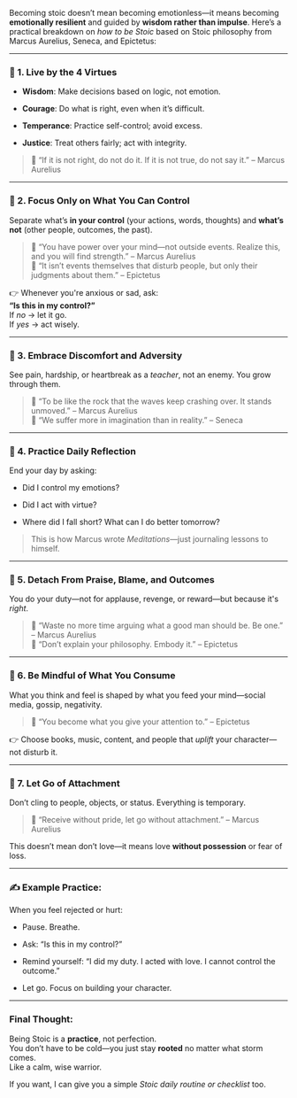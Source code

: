 Becoming stoic doesn’t mean becoming emotionless—it means becoming **emotionally resilient** and guided by **wisdom rather than impulse**. Here’s a practical breakdown on _how to be Stoic_ based on Stoic philosophy from Marcus Aurelius, Seneca, and Epictetus:

---

### 🔹 1. **Live by the 4 Virtues**

- **Wisdom**: Make decisions based on logic, not emotion.
    
- **Courage**: Do what is right, even when it’s difficult.
    
- **Temperance**: Practice self-control; avoid excess.
    
- **Justice**: Treat others fairly; act with integrity.
    

> 💬 “If it is not right, do not do it. If it is not true, do not say it.” – Marcus Aurelius

---

### 🔹 2. **Focus Only on What You Can Control**

Separate what’s **in your control** (your actions, words, thoughts) and **what’s not** (other people, outcomes, the past).

> 💬 “You have power over your mind—not outside events. Realize this, and you will find strength.” – Marcus Aurelius  
> 💬 “It isn’t events themselves that disturb people, but only their judgments about them.” – Epictetus

👉 Whenever you're anxious or sad, ask:  
**“Is this in my control?”**  
If _no_ → let it go.  
If _yes_ → act wisely.

---

### 🔹 3. **Embrace Discomfort and Adversity**

See pain, hardship, or heartbreak as a _teacher_, not an enemy. You grow through them.

> 💬 “To be like the rock that the waves keep crashing over. It stands unmoved.” – Marcus Aurelius  
> 💬 “We suffer more in imagination than in reality.” – Seneca

---

### 🔹 4. **Practice Daily Reflection**

End your day by asking:

- Did I control my emotions?
    
- Did I act with virtue?
    
- Where did I fall short? What can I do better tomorrow?
    

> This is how Marcus wrote _Meditations_—just journaling lessons to himself.

---

### 🔹 5. **Detach From Praise, Blame, and Outcomes**

You do your duty—not for applause, revenge, or reward—but because it's _right_.

> 💬 “Waste no more time arguing what a good man should be. Be one.” – Marcus Aurelius  
> 💬 “Don’t explain your philosophy. Embody it.” – Epictetus

---

### 🔹 6. **Be Mindful of What You Consume**

What you think and feel is shaped by what you feed your mind—social media, gossip, negativity.

> 💬 “You become what you give your attention to.” – Epictetus

👉 Choose books, music, content, and people that _uplift_ your character—not disturb it.

---

### 🔹 7. **Let Go of Attachment**

Don’t cling to people, objects, or status. Everything is temporary.

> 💬 “Receive without pride, let go without attachment.” – Marcus Aurelius

This doesn’t mean don’t love—it means love **without possession** or fear of loss.

---

### ✍️ Example Practice:

When you feel rejected or hurt:

- Pause. Breathe.
    
- Ask: “Is this in my control?”
    
- Remind yourself: “I did my duty. I acted with love. I cannot control the outcome.”
    
- Let go. Focus on building your character.
    

---

### Final Thought:

Being Stoic is a **practice**, not perfection.  
You don’t have to be cold—you just stay **rooted** no matter what storm comes.  
Like a calm, wise warrior.

If you want, I can give you a simple _Stoic daily routine or checklist_ too.